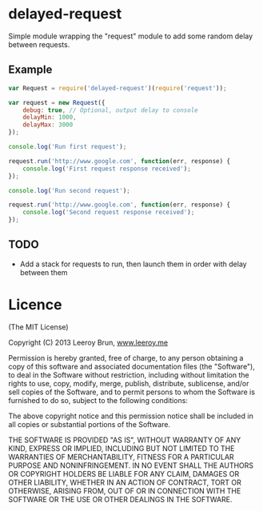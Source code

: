 delayed-request
===============

Simple module wrapping the "request" module to add some random delay between requests.

## Example

```javascript
var Request = require('delayed-request')(require('request'));

var request = new Request({
	debug: true, // Optional, output delay to console
	delayMin: 1000,
	delayMax: 3000
});

console.log('Run first request');

request.run('http://www.google.com', function(err, response) {
	console.log('First request response received');
});

console.log('Run second request');

request.run('http://www.google.com', function(err, response) {
	console.log('Second request response received');
});
```

## TODO

- Add a stack for requests to run, then launch them in order with delay between them

Licence
======================
(The MIT License)

Copyright (C) 2013 Leeroy Brun, www.leeroy.me

Permission is hereby granted, free of charge, to any person obtaining a copy of this software and associated documentation files (the "Software"), to deal in the Software without restriction, including without limitation the rights to use, copy, modify, merge, publish, distribute, sublicense, and/or sell copies of the Software, and to permit persons to whom the Software is furnished to do so, subject to the following conditions:

The above copyright notice and this permission notice shall be included in all copies or substantial portions of the Software.

THE SOFTWARE IS PROVIDED "AS IS", WITHOUT WARRANTY OF ANY KIND, EXPRESS OR IMPLIED, INCLUDING BUT NOT LIMITED TO THE WARRANTIES OF MERCHANTABILITY, FITNESS FOR A PARTICULAR PURPOSE AND NONINFRINGEMENT. IN NO EVENT SHALL THE AUTHORS OR COPYRIGHT HOLDERS BE LIABLE FOR ANY CLAIM, DAMAGES OR OTHER LIABILITY, WHETHER IN AN ACTION OF CONTRACT, TORT OR OTHERWISE, ARISING FROM, OUT OF OR IN CONNECTION WITH THE SOFTWARE OR THE USE OR OTHER DEALINGS IN THE SOFTWARE.
